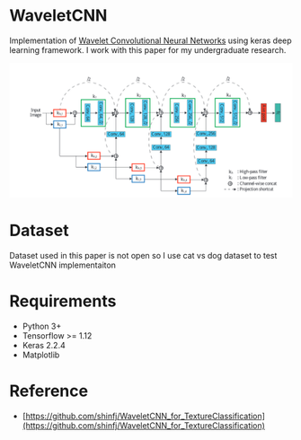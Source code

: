 # WaveletCNN

Implementation of [Wavelet Convolutional Neural Networks](https://arxiv.org/pdf/1805.08620.pdf) using keras deep learning framework. I work with this paper for my undergraduate research. 

![](./wavelet-cnn.png)

# Dataset 

Dataset used in this paper is not open so I use cat vs dog dataset to test WaveletCNN implementaiton 

# Requirements

- Python 3+ 
- Tensorflow >= 1.12
- Keras 2.2.4
- Matplotlib

# Reference

- [https://github.com/shinfj/WaveletCNN_for_TextureClassification](https://github.com/shinfj/WaveletCNN_for_TextureClassification)
